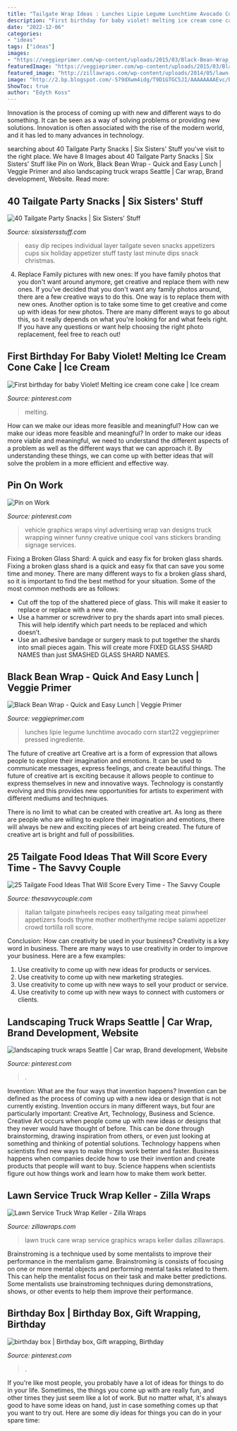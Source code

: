 ```yaml
---
title: "Tailgate Wrap Ideas : Lunches Lipie Legume Lunchtime Avocado Corn Start22 Veggieprimer Pressed Ingrediente"
description: "First birthday for baby violet! melting ice cream cone cake"
date: "2022-12-06"
categories:
- "ideas"
tags: ["ideas"]
images:
- "https://veggieprimer.com/wp-content/uploads/2015/03/Black-Bean-Wrap_1.jpg"
featuredImage: "https://veggieprimer.com/wp-content/uploads/2015/03/Black-Bean-Wrap_1.jpg"
featured_image: "http://zillawraps.com/wp-content/uploads/2014/05/lawn-service-truck-graphics.jpg"
image: "http://2.bp.blogspot.com/-579dXwm4idg/T9D1GTGC5JI/AAAAAAAAEvc/bYcfMQ-4X48/s1600/Individual+Seven+Layer+Dip.jpg"
ShowToc: true
author: "Edyth Koss"
---
```



Innovation is the process of coming up with new and different ways to do something. It can be seen as a way of solving problems or providing new solutions. Innovation is often associated with the rise of the modern world, and it has led to many advances in technology.

	

		
searching about 40 Tailgate Party Snacks | Six Sisters&#039; Stuff you've visit to the right place. We have 8 Images about 40 Tailgate Party Snacks | Six Sisters&#039; Stuff like Pin on Work, Black Bean Wrap - Quick and Easy Lunch | Veggie Primer and also landscaping truck wraps Seattle | Car wrap, Brand development, Website. Read more:
		
    
## 40 Tailgate Party Snacks | Six Sisters&#039; Stuff

<img loading=lazy src="http://2.bp.blogspot.com/-579dXwm4idg/T9D1GTGC5JI/AAAAAAAAEvc/bYcfMQ-4X48/s1600/Individual+Seven+Layer+Dip.jpg" onerror="this.onerror=null;this.src='https://tse2.mm.bing.net/th?id=OIP.FnMq_37NczU8pz4zlGA7_QHaFj&amp;pid=15.1';" alt="40 Tailgate Party Snacks | Six Sisters&#039; Stuff">

_Source: sixsistersstuff.com_

>easy dip recipes individual layer tailgate seven snacks appetizers cups six holiday appetizer stuff tasty last minute dips snack christmas. 

	

4. Replace Family pictures with new ones: If you have family photos that you don't want around anymore, get creative and replace them with new ones.
If you've decided that you don't want any family photos around, there are a few creative ways to do this. One way is to replace them with new ones. Another option is to take some time to get creative and come up with ideas for new photos. There are many different ways to go about this, so it really depends on what you're looking for and what feels right. If you have any questions or want help choosing the right photo replacement, feel free to reach out!

    
## First Birthday For Baby Violet! Melting Ice Cream Cone Cake | Ice Cream

<img loading=lazy src="https://i.pinimg.com/originals/64/48/72/64487242b9eaf7289cb53539391594fa.jpg" onerror="this.onerror=null;this.src='https://tse1.mm.bing.net/th?id=OIP.7sk9611zya5WvnZmETghNgHaLI&amp;pid=15.1';" alt="First birthday for baby Violet! Melting ice cream cone cake | Ice cream">

_Source: pinterest.com_

>melting. 

	

How can we make our ideas more feasible and meaningful?
How can we make our ideas more feasible and meaningful? In order to make our ideas more viable and meaningful, we need to understand the different aspects of a problem as well as the different ways that we can approach it. By understanding these things, we can come up with better ideas that will solve the problem in a more efficient and effective way.

    
## Pin On Work

<img loading=lazy src="https://i.pinimg.com/736x/e5/c5/82/e5c5823844eae6e7e7a0a9863dfab82c---photos-vehicle-wraps.jpg" onerror="this.onerror=null;this.src='https://tse3.mm.bing.net/th?id=OIP.8kaSrBMRPyqihVd5d7cOzQHaIx&amp;pid=15.1';" alt="Pin on Work">

_Source: pinterest.com_

>vehicle graphics wraps vinyl advertising wrap van designs truck wrapping winner funny creative unique cool vans stickers branding signage services. 

	

Fixing a Broken Glass Shard: A quick and easy fix for broken glass shards.
Fixing a broken glass shard is a quick and easy fix that can save you some time and money. There are many different ways to fix a broken glass shard, so it is important to find the best method for your situation. Some of the most common methods are as follows:
- Cut off the top of the shattered piece of glass. This will make it easier to replace or replace with a new one.
- Use a hammer or screwdriver to pry the shards apart into small pieces. This will help identify which part needs to be replaced and which doesn’t.
- Use an adhesive bandage or surgery mask to put together the shards into small pieces again. This will create more FIXED GLASS SHARD NAMES than just SMASHED GLASS SHARD NAMES.

    
## Black Bean Wrap - Quick And Easy Lunch | Veggie Primer

<img loading=lazy src="https://veggieprimer.com/wp-content/uploads/2015/03/Black-Bean-Wrap_1.jpg" onerror="this.onerror=null;this.src='https://tse4.mm.bing.net/th?id=OIP.yNXQeJjFEZ8xSUPUAgeJxAHaE5&amp;pid=15.1';" alt="Black Bean Wrap - Quick and Easy Lunch | Veggie Primer">

_Source: veggieprimer.com_

>lunches lipie legume lunchtime avocado corn start22 veggieprimer pressed ingrediente. 

	

The future of creative art
Creative art is a form of expression that allows people to explore their imagination and emotions. It can be used to communicate messages, express feelings, and create beautiful things.
The future of creative art is exciting because it allows people to continue to express themselves in new and innovative ways. Technology is constantly evolving and this provides new opportunities for artists to experiment with different mediums and techniques.

There is no limit to what can be created with creative art. As long as there are people who are willing to explore their imagination and emotions, there will always be new and exciting pieces of art being created. The future of creative art is bright and full of possibilities.

    
## 25 Tailgate Food Ideas That Will Score Every Time - The Savvy Couple

<img loading=lazy src="https://thesavvycouple.com/wp-content/uploads/2017/09/easy-tailgate-foods-13-683x1024.jpg" onerror="this.onerror=null;this.src='https://tse4.mm.bing.net/th?id=OIP.-qRIZ_1qygyCMZipxR4rBAHaLG&amp;pid=15.1';" alt="25 Tailgate Food Ideas That Will Score Every Time - The Savvy Couple">

_Source: thesavvycouple.com_

>italian tailgate pinwheels recipes easy tailgating meat pinwheel appetizers foods thyme mother motherthyme recipe salami appetizer crowd tortilla roll score. 

	

Conclusion: How can creativity be used in your business?
Creativity is a key word in business. There are many ways to use creativity in order to improve your business. Here are a few examples:
1. Use creativity to come up with new ideas for products or services.
2. Use creativity to come up with new marketing strategies.
3. Use creativity to come up with new ways to sell your product or service.
4. Use creativity to come up with new ways to connect with customers or clients.

    
## Landscaping Truck Wraps Seattle | Car Wrap, Brand Development, Website

<img loading=lazy src="https://i.pinimg.com/originals/14/b8/f1/14b8f150fcfc2dc24e922abf0361dc20.png" onerror="this.onerror=null;this.src='https://tse3.mm.bing.net/th?id=OIP.1nKQd6N8yDciUdJA7799PQHaEh&amp;pid=15.1';" alt="landscaping truck wraps Seattle | Car wrap, Brand development, Website">

_Source: pinterest.com_

>. 

	

Invention: What are the four ways that invention happens?
Invention can be defined as the process of coming up with a new idea or design that is not currently existing. Invention occurs in many different ways, but four are particularly important: Creative Art, Technology, Business and Science. 
Creative Art occurs when people come up with new ideas or designs that they never would have thought of before. This can be done through brainstorming, drawing inspiration from others, or even just looking at something and thinking of potential solutions. Technology happens when scientists find new ways to make things work better and faster. Business happens when companies decide how to use their invention and create products that people will want to buy. Science happens when scientists figure out how things work and learn how to make them work better.

    
## Lawn Service Truck Wrap Keller - Zilla Wraps

<img loading=lazy src="http://zillawraps.com/wp-content/uploads/2014/05/lawn-service-truck-graphics.jpg" onerror="this.onerror=null;this.src='https://tse4.mm.bing.net/th?id=OIP.T9KLlqgGIS3BQyNgvy2jYgHaE8&amp;pid=15.1';" alt="Lawn Service Truck Wrap Keller - Zilla Wraps">

_Source: zillawraps.com_

>lawn truck care wrap service graphics wraps keller dallas zillawraps. 

	

Brainstroming is a technique used by some mentalists to improve their performance in the mentalism game. Brainstroming is consists of focusing on one or more mental objects and performing mental tasks related to them. This can help the mentalist focus on their task and make better predictions. Some mentalists use brainstroming techniques during demonstrations, shows, or other events to help them improve their performance.

    
## Birthday Box | Birthday Box, Gift Wrapping, Birthday

<img loading=lazy src="https://i.pinimg.com/originals/eb/b9/33/ebb9337b369a26de000ae0ab8037b5f6.jpg" onerror="this.onerror=null;this.src='https://tse1.mm.bing.net/th?id=OIP.Sy4umMfkZ7ITK1qS0lnccwHaJ4&amp;pid=15.1';" alt="birthday box | Birthday box, Gift wrapping, Birthday">

_Source: pinterest.com_

>. 

	

If you're like most people, you probably have a lot of ideas for things to do in your life. Sometimes, the things you come up with are really fun, and other times they just seem like a lot of work. But no matter what, it's always good to have some ideas on hand, just in case something comes up that you want to try out. Here are some diy ideas for things you can do in your spare time: 

